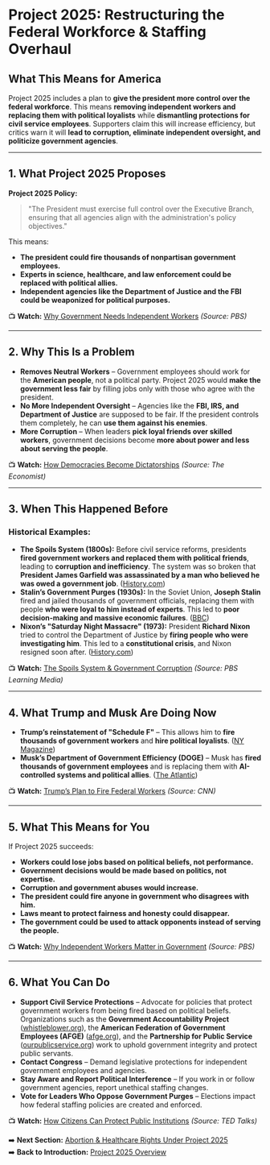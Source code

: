 # **Project 2025: Restructuring the Federal Workforce & Staffing Overhaul**

## **What This Means for America**

Project 2025 includes a plan to **give the president more control over the federal workforce**. This means **removing independent workers and replacing them with political loyalists** while **dismantling protections for civil service employees**. Supporters claim this will increase efficiency, but critics warn it will **lead to corruption, eliminate independent oversight, and politicize government agencies**.

---  

## **1. What Project 2025 Proposes**

**Project 2025 Policy:**  
> "The President must exercise full control over the Executive Branch, ensuring that all agencies align with the administration's policy objectives."

This means:
- **The president could fire thousands of nonpartisan government employees.**  
- **Experts in science, healthcare, and law enforcement could be replaced with political allies.**  
- **Independent agencies like the Department of Justice and the FBI could be weaponized for political purposes.**  

📺 **Watch:** [Why Government Needs Independent Workers](https://www.youtube.com/watch?v=5qz4GtzPaP4) *(Source: PBS)*  

---  

## **2. Why This Is a Problem**

- **Removes Neutral Workers** – Government employees should work for the **American people**, not a political party. Project 2025 would **make the government less fair** by filling jobs only with those who agree with the president.  
- **No More Independent Oversight** – Agencies like the **FBI, IRS, and Department of Justice** are supposed to be fair. If the president controls them completely, he can **use them against his enemies**.  
- **More Corruption** – When leaders **pick loyal friends over skilled workers**, government decisions become **more about power and less about serving the people**.  

📺 **Watch:** [How Democracies Become Dictatorships](https://www.youtube.com/watch?v=8MC9IX9T_LI) *(Source: The Economist)*  

---  

## **3. When This Happened Before**

### **Historical Examples:**  

- **The Spoils System (1800s):** Before civil service reforms, presidents **fired government workers and replaced them with political friends**, leading to **corruption and inefficiency**. The system was so broken that **President James Garfield was assassinated by a man who believed he was owed a government job**. ([History.com](https://www.history.com/topics/us-government/spoils-system))  
- **Stalin’s Government Purges (1930s):** In the Soviet Union, **Joseph Stalin** fired and jailed thousands of government officials, replacing them with people **who were loyal to him instead of experts**. This led to **poor decision-making and massive economic failures**. ([BBC](https://www.bbc.co.uk/history/worldwars/wwtwo/stalin_purges_01.shtml))  
- **Nixon’s "Saturday Night Massacre" (1973):** President **Richard Nixon** tried to control the Department of Justice by **firing people who were investigating him**. This led to a **constitutional crisis**, and Nixon resigned soon after. ([History.com](https://www.history.com/topics/1970s/saturday-night-massacre))  

📺 **Watch:** [The Spoils System & Government Corruption](https://www.youtube.com/watch?v=xHgMby6K5o4) *(Source: PBS Learning Media)*  

---  

## **4. What Trump and Musk Are Doing Now**

- **Trump’s reinstatement of "Schedule F"** – This allows him to **fire thousands of government workers** and **hire political loyalists**. ([NY Magazine](https://nymag.com/intelligencer/article/trump-didnt-campaign-on-decimating-the-federal-government.html))  
- **Musk’s Department of Government Efficiency (DOGE)** – Musk has **fired thousands of government employees** and is replacing them with **AI-controlled systems and political allies**. ([The Atlantic](https://www.theatlantic.com/politics/archive/2025/02/doge-musk-federal-agencies-takeover/681744/))  

📺 **Watch:** [Trump’s Plan to Fire Federal Workers](https://www.youtube.com/watch?v=4wrhHQyC5ck) *(Source: CNN)*  

---  

## **5. What This Means for You**

If Project 2025 succeeds:  
- **Workers could lose jobs based on political beliefs, not performance.**  
- **Government decisions would be made based on politics, not expertise.**  
- **Corruption and government abuses would increase.**  
- **The president could fire anyone in government who disagrees with him.**  
- **Laws meant to protect fairness and honesty could disappear.**  
- **The government could be used to attack opponents instead of serving the people.**  

📺 **Watch:** [Why Independent Workers Matter in Government](https://www.youtube.com/watch?v=5qz4GtzPaP4) *(Source: PBS)*  

---  

## **6. What You Can Do**

- **Support Civil Service Protections** – Advocate for policies that protect government workers from being fired based on political beliefs. Organizations such as the **Government Accountability Project** ([whistleblower.org](https://www.whistleblower.org)), the **American Federation of Government Employees (AFGE)** ([afge.org](https://www.afge.org)), and the **Partnership for Public Service** ([ourpublicservice.org](https://ourpublicservice.org)) work to uphold government integrity and protect public servants.
- **Contact Congress** – Demand legislative protections for independent government employees and agencies.
- **Stay Aware and Report Political Interference** – If you work in or follow government agencies, report unethical staffing changes.
- **Vote for Leaders Who Oppose Government Purges** – Elections impact how federal staffing policies are created and enforced.

📺 **Watch:** [How Citizens Can Protect Public Institutions](https://www.youtube.com/watch?v=zUxFxjTV7-8) *(Source: TED Talks)*  

➡️ **Next Section:** [Abortion & Healthcare Rights Under Project 2025](../project_2025_abortion_healthcare.md)  
➡️ **Back to Introduction:** [Project 2025 Overview](../project_2025_genearl_overview.md)  
